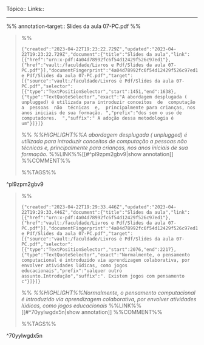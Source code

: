 Tópico::
Links::

---

%%
annotation-target::  Slides da aula 07-PC.pdf
%%

>%%
>```annotation-json
>{"created":"2023-04-22T19:23:22.729Z","updated":"2023-04-22T19:23:22.729Z","document":{"title":"Slides da aula","link":[{"href":"urn:x-pdf:4a04d78992fc6f54d12429f526c97ed1"},{"href":"vault:/faculdade/Livros e Pdf/Slides da aula 07-PC.pdf"}],"documentFingerprint":"4a04d78992fc6f54d12429f526c97ed1"},"uri":"vault:/faculdade/Livros e Pdf/Slides da aula 07-PC.pdf","target":[{"source":"vault:/faculdade/Livros e Pdf/Slides da aula 07-PC.pdf","selector":[{"type":"TextPositionSelector","start":1451,"end":1638},{"type":"TextQuoteSelector","exact":"A abordagem desplugada ( unplugged) é utilizada para introduzir conceitos  de  computação  a  pessoas  não  técnicas  e,  principalmente para crianças, nos anos iniciais de sua formação. ","prefix":"dos sem o uso de computadores.  ","suffix":" A adoção dessa metodologia é um"}]}]}
>```
>%%
>*%%HIGHLIGHT%%A abordagem desplugada ( unplugged) é utilizada para introduzir conceitos  de  computação  a  pessoas  não  técnicas  e,  principalmente para crianças, nos anos iniciais de sua formação.*
>%%LINK%%[[#^pl9zpm2gbv9|show annotation]]
>%%COMMENT%%
>
>%%TAGS%%
>
^pl9zpm2gbv9


>%%
>```annotation-json
>{"created":"2023-04-22T19:29:33.446Z","updated":"2023-04-22T19:29:33.446Z","document":{"title":"Slides da aula","link":[{"href":"urn:x-pdf:4a04d78992fc6f54d12429f526c97ed1"},{"href":"vault:/faculdade/Livros e Pdf/Slides da aula 07-PC.pdf"}],"documentFingerprint":"4a04d78992fc6f54d12429f526c97ed1"},"uri":"vault:/faculdade/Livros e Pdf/Slides da aula 07-PC.pdf","target":[{"source":"vault:/faculdade/Livros e Pdf/Slides da aula 07-PC.pdf","selector":[{"type":"TextPositionSelector","start":2076,"end":2217},{"type":"TextQuoteSelector","exact":"Normalmente, o pensamento computacional é introduzido via aprendizagem colaborativa, por envolver atividades lúdicas, como jogos educacionais","prefix":"ualquer outro assunto.Introdução","suffix":". Existem jogos com pensamento c"}]}]}
>```
>%%
>*%%HIGHLIGHT%%Normalmente, o pensamento computacional é introduzido via aprendizagem colaborativa, por envolver atividades lúdicas, como jogos educacionais*
>%%LINK%%[[#^70yylwgdx5n|show annotation]]
>%%COMMENT%%
>
>%%TAGS%%
>
^70yylwgdx5n
